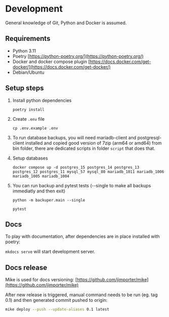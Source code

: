 # Development

General knowledge of Git, Python and Docker is assumed.

## Requirements

- Python 3.11
- Poetry [https://python-poetry.org/](https://python-poetry.org/)
- Docker and docker compose plugin [https://docs.docker.com/get-docker/](https://docs.docker.com/get-docker/)
- Debian/Ubuntu

## Setup steps

1. Install python dependencies

    `poetry install`

2. Create `.env` file

    `cp .env.example .env`

3. To run database backups, you will need mariadb-client and postgresql-client installed and copied good version of 7zip (arm64 or amd64) from bin folder, there are dedicated scripts in folder `script` that does that.

4. Setup databases

    `docker compose up -d postgres_15 postgres_14 postgres_13 postgres_12 postgres_11 mysql_57 mysql_80 mariadb_1011 mariadb_1006 mariadb_1005 mariadb_1004`

5. You can run backup and pytest tests (--single to make all backups immediatly and then exit)

    `python -m backuper.main --single`

    `pytest`

## Docs

To play with documentation, after dependencies are in place installed with poetry:

`mkdocs serve` will start development server.

## Docs release

Mike is used for docs versioning: [https://github.com/jimporter/mike](https://github.com/jimporter/mike)

After new release is triggered, manual command needs to be run (eg. tag 0.1) and then generated commit pushed to origin:

```bash
mike deploy --push --update-aliases 0.1 latest
```

<br>
<br>
